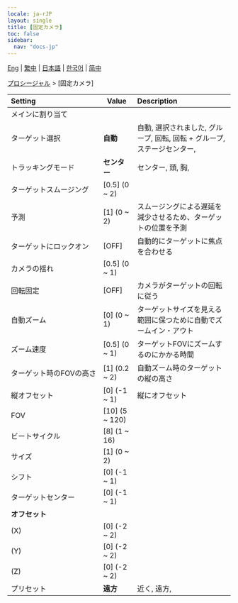 ```yaml
---
locale: ja-rJP
layout: single
title: [固定カメラ]
toc: false
sidebar:
  nav: "docs-jp"
---
```

[Eng](/dancexr/menu/2025.4/motion/fixed_camera) | [繁中](/tw/dancexr/menu/2025.4/motion/fixed_camera) | [日本語](/jp/dancexr/menu/2025.4/motion/fixed_camera) | [한국어](/kr/dancexr/menu/2025.4/motion/fixed_camera) | [简中](/zh/dancexr/menu/2025.4/motion/fixed_camera)

[プロシージャル](../menu#プロシージャル) > [固定カメラ]



| Setting | Value | Description |
| :--- | --- | :--- |
|<nobr>メインに割り当て</nobr>|| 
|<nobr>ターゲット選択</nobr>| **自動** | 自動, 選択されました, グループ, 回転, 回転 + グループ, ステージセンター,  |
|<nobr>トラッキングモード</nobr>| **センター** | センター, 頭, 胸,  |
|<nobr>ターゲットスムージング</nobr>| [0.5] (0 ~ 2) | 
|<nobr>予測</nobr>| [1] (0 ~ 2) | スムージングによる遅延を減少させるため、ターゲットの位置を予測
|<nobr>ターゲットにロックオン</nobr>| [OFF] | 自動的にターゲットに焦点を合わせる
|<nobr>カメラの揺れ</nobr>| [0.5] (0 ~ 1) | 
|<nobr>回転固定</nobr>| [OFF] | カメラがターゲットの回転に従う
|<nobr>自動ズーム</nobr>| [0] (0 ~ 1) | ターゲットサイズを見える範囲に保つために自動でズームイン・アウト
|<nobr>ズーム速度</nobr>| [0.5] (0 ~ 1) | ターゲットFOVにズームするのにかかる時間
|<nobr>ターゲット時のFOVの高さ</nobr>| [1] (0.2 ~ 2) | 自動ズーム時のターゲットの縦の高さ
|<nobr>縦オフセット</nobr>| [0] (-1 ~ 1) | 縦にオフセット
|<nobr>FOV</nobr>| [10] (5 ~ 120) | 
|<nobr>ビートサイクル</nobr>| [8] (1 ~ 16) | 
|<nobr>サイズ</nobr>| [1] (0 ~ 2) | 
|<nobr>シフト</nobr>| [0] (-1 ~ 1) | 
|<nobr>ターゲットセンター</nobr>| [0] (-1 ~ 1) | 
|<nobr><b>オフセット</b></nobr>|| 
|<nobr>(X)</nobr>| [0] (-2 ~ 2) | 
|<nobr>(Y)</nobr>| [0] (-2 ~ 2) | 
|<nobr>(Z)</nobr>| [0] (-2 ~ 2) | 
|<nobr>プリセット</nobr>| **遠方** | 近く, 遠方,  |
